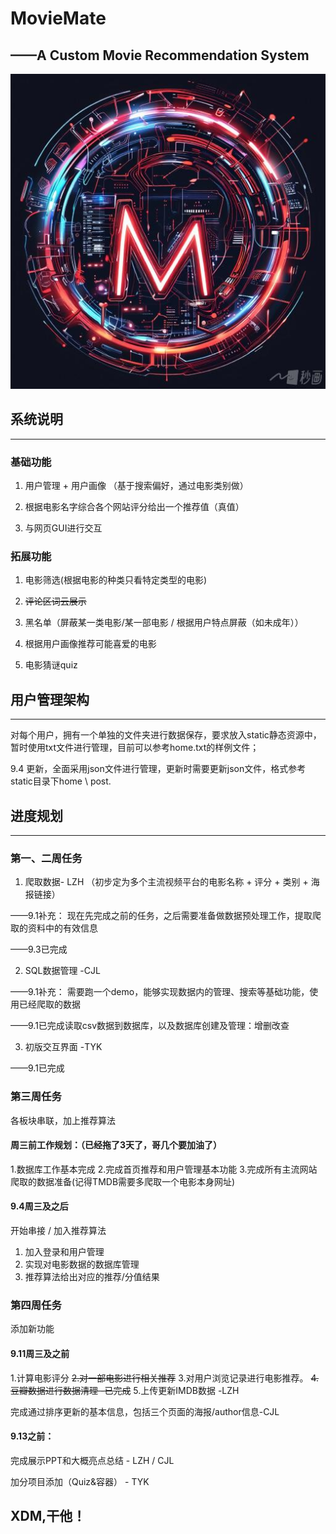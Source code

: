 # MovieMate
## ——A Custom Movie Recommendation System
![img.png](img.png)
## 系统说明

---
### 基础功能
1. 用户管理 + 用户画像 （基于搜索偏好，通过电影类别做）

2. 根据电影名字综合各个网站评分给出一个推荐值（真值）

3. 与网页GUI进行交互

### 拓展功能
1. 电影筛选(根据电影的种类只看特定类型的电影)

2. ~~评论区词云展示~~

3. 黑名单（屏蔽某一类电影/某一部电影 / 根据用户特点屏蔽（如未成年））

4. 根据用户画像推荐可能喜爱的电影

5. 电影猜谜quiz

## 用户管理架构

---
对每个用户，拥有一个单独的文件夹进行数据保存，要求放入static静态资源中，暂时使用txt文件进行管理，目前可以参考home.txt的样例文件；

9.4 更新，全面采用json文件进行管理，更新时需要更新json文件，格式参考static目录下home \ post.
## 进度规划

---
### 第一、二周任务
1. 爬取数据- LZH （初步定为多个主流视频平台的电影名称 + 评分 + 类别 + 海报链接）

——9.1补充： 现在先完成之前的任务，之后需要准备做数据预处理工作，提取爬取的资料中的有效信息

——9.3已完成

2. SQL数据管理 -CJL

——9.1补充： 需要跑一个demo，能够实现数据内的管理、搜索等基础功能，使用已经爬取的数据

——9.1已完成读取csv数据到数据库，以及数据库创建及管理：增删改查

3. 初版交互界面 -TYK

——9.1已完成

### 第三周任务
各板块串联，加上推荐算法

#### 周三前工作规划：（已经拖了3天了，哥几个要加油了）

1.数据库工作基本完成
2.完成首页推荐和用户管理基本功能
3.完成所有主流网站爬取的数据准备(记得TMDB需要多爬取一个电影本身网址)

#### 9.4周三及之后

开始串接 / 加入推荐算法

1. 加入登录和用户管理
2. 实现对电影数据的数据库管理
3. 推荐算法给出对应的推荐/分值结果




### 第四周任务
添加新功能
#### 9.11周三及之前
1.计算电影评分
~~2.对一部电影进行相关推荐~~
3.对用户浏览记录进行电影推荐。
~~4.豆瓣数据进行数据清理 -已完成~~
5.上传更新IMDB数据 -LZH

完成通过排序更新的基本信息，包括三个页面的海报/author信息-CJL

#### 9.13之前：
完成展示PPT和大概亮点总结 - LZH / CJL

加分项目添加（Quiz&容器） - TYK
## XDM,干他！


